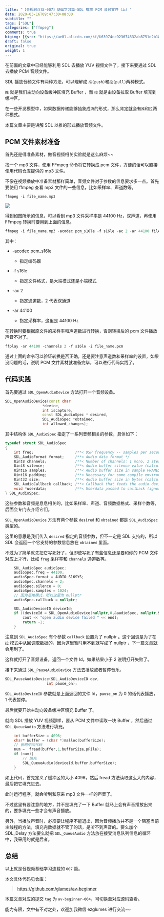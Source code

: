 ```yaml
---
title: "【音视频连载-007】基础学习篇-SDL 播放 PCM 音频文件（上）"
date: 2020-03-16T09:47:30+08:00
subtitle: ""
tags: ["SDL"]
categories: ["ffmpeg"]
comments: true
bigimg: [{src: "https://ae01.alicdn.com/kf/U63974cc923674332ab8751e2b18d9b9fd.jpg", desc: ""}]
draft: false
original: true
weight: 1
---
```


在前面的文章中已经能够利用 SDL 去播放 YUV 视频文件了，接下来要通过 SDL 去播放 PCM 音频文件。


SDL 播放音频文件有两种方法，可以理解成 `推(push)`和`拉(pull)`两种模式。

`推` 就是我们主动向设备缓冲区填充 Buffer ，而 `拉` 就是由设备拉取 Buffer 填充到缓冲区。

在一些开发模型中，如果数据传递能够抽象成`流`的形式，那么肯定就会有`推`和`拉`两种模式。


本篇文章主要是讲解 SDL 以推的形式播放音频文件。

<!--more-->

## PCM 文件素材准备

首先还是得准备素材，做音视频相关实验就是这么麻烦~~

找一个 mp3 文件，使用 FFmpeg 命令将它转换成 pcm 文件，方便的话可以直接使用代码仓库提供的 mp3 文件。

不像在视频播放中准备素材那样简单，音频文件对于参数的信息要求多一点。首先要使用 ffmpeg 查看 mp3 文件的一些信息，比如采样率、声道数等。

```cpp
ffmpeg -i file_name.mp3
```


![](https://images.xiaozhuanlan.com/photo/2020/7d7d871258164b1d1b6d211ca6d961a2.jpg)

得到如图所示的信息，可以看到 mp3 文件采样率是 44100 Hz，双声道，再使用 FFmpeg 转换时要用到上面的信息。

```cpp
ffmpeg -i file_name.mp3 -acodec pcm_s16le -f s16le -ac 2 -ar 44100 file_name.pcm
```

其中：

* -acodec pcm_s16le
    * 指定编码器

* -f s16le
    * 指定文件格式，是大端模式还是小端模式

* -ac 2 
    * 指定通道数，2 代表双通道

* -ar 44100
    * 指定采样率，这里是 44100 Hz


在转换时要根据原文件的采样率和声道数进行转换，否则转换后的 pcm 文件播放声音不对了。

```cpp
ffplay -ar 44100 -channels 2 -f s16le -i file_name.pcm
```

通过上面的命令可以验证转换是否正确，还是要注意声道数和采样率的设置，如果没问题的话，说明 PCM 文件素材就准备完毕，可以进行代码实践了。

## 代码实践


首先要通过 `SDL_OpenAudioDevice` 方法打开一个音频设备。

```cpp
SDL_OpenAudioDevice(const char
                 *device,
                 int iscapture,
                 const SDL_AudioSpec * desired,
                 SDL_AudioSpec *obtained,
                 int allowed_changes);
```

其中结构体 `SDL_AudioSpec` 指定了一系列音频相关的参数，具体如下：

```cpp
typedef struct SDL_AudioSpec
{
    int freq;                   /**< DSP frequency -- samples per second */
    SDL_AudioFormat format;     /**< Audio data format */
    Uint8 channels;             /**< Number of channels: 1 mono, 2 stereo */
    Uint8 silence;              /**< Audio buffer silence value (calculated) */
    Uint16 samples;             /**< Audio buffer size in sample FRAMES (total samples divided by channel count) */
    Uint16 padding;             /**< Necessary for some compile environments */
    Uint32 size;                /**< Audio buffer size in bytes (calculated) */
    SDL_AudioCallback callback; /**< Callback that feeds the audio device (NULL to use SDL_QueueAudio()). */
    void *userdata;             /**< Userdata passed to callback (ignored for NULL callbacks). */
} SDL_AudioSpec;
```

这些参数和音频是息息相关的，比如采样率、声道、音频数据格式、采样个数等，后面会专门去介绍它们。

`SDL_OpenAudioDevice` 方法有两个参数 `desired` 和 `obtained` 都是 `SDL_AudioSpec` 类型的。

这里的意思是我们传入 `desired` 指定的音频参数，但不一定是 SDL 支持的，所以 SDL 会返回一个它支持的参数信息放在 `obtained` 里面。

不过为了简单就先把它写死好了，但即使写死了有些信息还是要和你的 PCM 文件对应上才行，比如 `freg` 采样率和 `channels` 通道数等。

```cpp
    SDL_AudioSpec audioSpec;
    audioSpec.freq = 44100;
    audioSpec.format = AUDIO_S16SYS;
    audioSpec.channels = 2;
    audioSpec.silence = 0;
    audioSpec.samples = 1024;
    // 因为是推模式，所以这里为 nullptr
    audioSpec.callback = nullptr;

    SDL_AudioDeviceID deviceId;
    if ((deviceId = SDL_OpenAudioDevice(nullptr,0,&audioSpec, nullptr,SDL_AUDIO_ALLOW_ANY_CHANGE)) < 2){
        cout << "open audio device failed " << endl;
        return -1;
    }
```

注意到 `SDL_AudioSpec` 有个参数 `callback` 设置为了 nullptr 。这个回调是为了在 `拉` 模式中从回调取数据的，因为这里暂时用不到就写成了 nullptr ，下一篇文章就会用到了。

这样就打开了音频设备，返回一个文件 Id，如果结果小于 2 说明打开失败了。


接下来通过 `SDL_PauseAudioDevice` 方法去播放或者暂停音乐。

```cpp
SDL_PauseAudioDevice(SDL_AudioDeviceID dev,
                   int pause_on);
```

`SDL_AudioDeviceID` 参数就是上面返回的文件 Id，`pause_on` 为 0 的话代表播放，1 代表暂停。

最后就要开始主动向设备缓冲区填充 Buffer 了。

就向 SDL 播放 YUV 视频那样，要从 PCM 文件中读取一块 Buffer ，然后通过 `SDL_QueueAudio` 方法进行填充。

```cpp
    int bufferSize = 4096;
    char* buffer = (char *)malloc(bufferSize);
    // 省略中间代码
    num =  fread(buffer,1,bufferSize,pFile);
    if (num){
        // 填充
        SDL_QueueAudio(deviceId,buffer,bufferSize);
    }
```

如上代码，首先定义了缓冲区的大小 4096，然后 fread 方法读取这么大的内容，最后把它填充进去。


此时运行程序，就会听到和原来 mp3 文件一样的声音了。


不过这里有要注意的地方，并不是填充了一下 Buffer 就马上会有声音播放出来的，要多填充一些才会有声音播放。

另外，当播放声音时，必须要让程序不能退出，因为音频播放并不是一个阻塞当前主线程的方法，填充完数据就不管了的话，是听不到声音的。要么加个 SDL_Delay 方法要么就把 `SDL_QueueAudio` 方法放在接受消息队列信息的循环中，我采用的就是后者。

## 总结

以上就是音视频基础学习连载的 `007` 篇。

本文具体代码见仓库：

> https://github.com/glumes/av-beginner

本篇文章对应的提交 `tag` 为 `av-beginner-004`，可切换至对应源码查看。

能力有限，文中有不对之处，欢迎加我微信 ezglumes 进行交流~~



